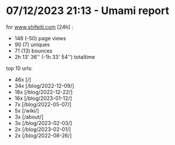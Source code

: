 # 07/12/2023 21:13 - Umami report
for www.shifeiti.com [24h] :

 - 148 (-50) page views
 - 90 (7) uniques
 - 71 (13) bounces
 - 2h 13' 36'' (-1h 33' 54'') totaltime


top 10 urls:
 - 46x [/]
 - 34x [/blog/2022-12-09/]
 - 18x [/blog/2022-12-22/]
 - 16x [/blog/2023-01-12/]
 - 7x [/blog/2022-05-07/]
 - 5x [/wiki/]
 - 3x [/about/]
 - 3x [/blog/2023-02-03/]
 - 2x [/blog/2023-02-01/]
 - 2x [/blog/2022-08-26/]


